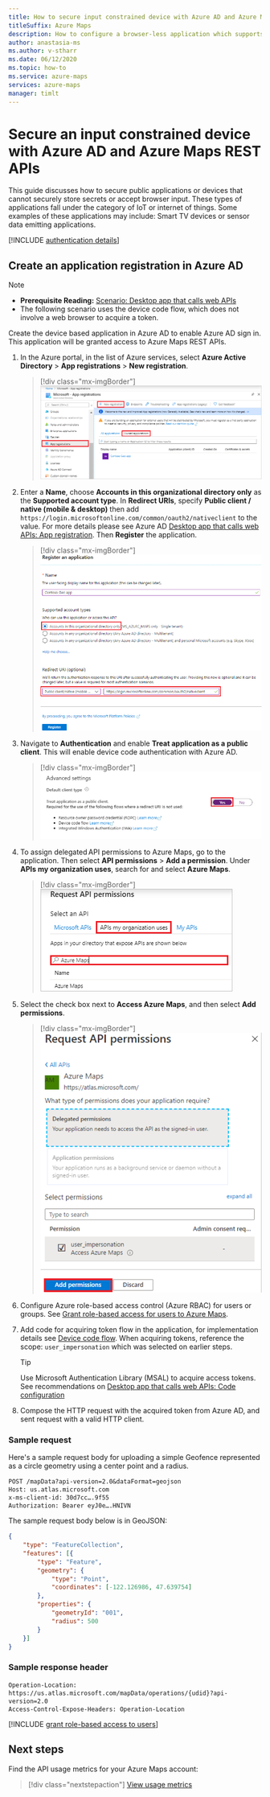 ```yaml
---
title: How to secure input constrained device with Azure AD and Azure Maps REST APIs
titleSuffix: Azure Maps
description: How to configure a browser-less application which supports sign-in to Azure AD and calls Azure Maps REST APIs.
author: anastasia-ms
ms.author: v-stharr
ms.date: 06/12/2020
ms.topic: how-to
ms.service: azure-maps
services: azure-maps
manager: timlt
---
```


# Secure an input constrained device with Azure AD and Azure Maps REST APIs

This guide discusses how to secure public applications or devices that cannot securely store secrets or accept browser input. These types of applications fall under the category of IoT or internet of things. Some examples of these applications may include: Smart TV devices or sensor data emitting applications. 

[!INCLUDE [authentication details](./includes/view-authentication-details.md)]

## Create an application registration in Azure AD

> [!NOTE]
> * **Prerequisite Reading:** [Scenario: Desktop app that calls web APIs](../active-directory/develop/scenario-desktop-overview.md)
> * The following scenario uses the device code flow, which does not involve a web browser to acquire a token.

Create the device based application in Azure AD to enable Azure AD sign in. This application will be granted access to Azure Maps REST APIs.

1. In the Azure portal, in the list of Azure services, select **Azure Active Directory** > **App registrations** > **New registration**.  

    > [!div class="mx-imgBorder"]
    > ![App registration](./media/how-to-manage-authentication/app-registration.png)

2. Enter a **Name**, choose **Accounts in this organizational directory only** as the **Supported account type**. In **Redirect URIs**, specify **Public client / native (mobile & desktop)** then add `https://login.microsoftonline.com/common/oauth2/nativeclient` to the value. For more details please see Azure AD [Desktop app that calls web APIs: App registration](../active-directory/develop/scenario-desktop-app-registration.md). Then **Register** the application.

    > [!div class="mx-imgBorder"]
    > ![Add app registration details for name and redirect uri](./media/azure-maps-authentication/devicecode-app-registration.png)

3. Navigate to **Authentication** and enable **Treat application as a public client**. This will enable device code authentication with Azure AD.

    > [!div class="mx-imgBorder"]
    > ![Enable app registration as public client](./media/azure-maps-authentication/devicecode-public-client.png)

4. To assign delegated API permissions to Azure Maps, go to the application. Then select **API permissions** > **Add a permission**. Under **APIs my organization uses**, search for and select **Azure Maps**.

    > [!div class="mx-imgBorder"]
    > ![Add app API permissions](./media/how-to-manage-authentication/app-permissions.png)

5. Select the check box next to **Access Azure Maps**, and then select **Add permissions**.

    > [!div class="mx-imgBorder"]
    > ![Select app API permissions](./media/how-to-manage-authentication/select-app-permissions.png)

6. Configure Azure role-based access control (Azure RBAC) for users or groups. See [Grant role-based access for users to Azure Maps](#grant-role-based-access-for-users-to-azure-maps).

7. Add code for acquiring token flow in the application, for implementation details see [Device code flow](../active-directory/develop/scenario-desktop-acquire-token.md#device-code-flow). When acquiring tokens, reference the scope: `user_impersonation` which was selected on earlier steps.

    > [!Tip]
    > Use Microsoft Authentication Library (MSAL) to acquire access tokens.
    > See recommendations on [Desktop app that calls web APIs: Code configuration](../active-directory/develop/scenario-desktop-app-configuration.md)

8. Compose the HTTP request with the acquired token from Azure AD, and sent request with a valid HTTP client.

### Sample request

Here's a sample request body for uploading a simple Geofence represented as a circle geometry using a center point and a radius.

```http
POST /mapData?api-version=2.0&dataFormat=geojson
Host: us.atlas.microsoft.com
x-ms-client-id: 30d7cc….9f55
Authorization: Bearer eyJ0e….HNIVN
```

 The sample request body below is in GeoJSON:

```json
{
    "type": "FeatureCollection",
    "features": [{
        "type": "Feature",
        "geometry": {
            "type": "Point",
            "coordinates": [-122.126986, 47.639754]
        },
        "properties": {
            "geometryId": "001",
            "radius": 500
        }
    }]
}
```

### Sample response header

```http
Operation-Location: https://us.atlas.microsoft.com/mapData/operations/{udid}?api-version=2.0
Access-Control-Expose-Headers: Operation-Location
```


[!INCLUDE [grant role-based access to users](./includes/grant-rbac-users.md)]

## Next steps

Find the API usage metrics for your Azure Maps account:
> [!div class="nextstepaction"]
> [View usage metrics](how-to-view-api-usage.md)